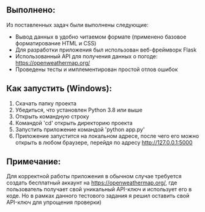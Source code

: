 ## Выполнено:
Из поставленных задач были выполнены следующие:

 - Вывод данных в удобно читаемом формате (применено базовое форматирование HTML и CSS)
 - Для разработки приложения был использован веб-фреймворк Flask
 - Использованный API для получения данных о погоде: https://openweathermap.org/
 - Проведены тесты и имплементирован простой отлов ошибок

## Как запустить (Windows):
1. Скачать папку проекта
2. Убедиться, что установлен Python 3.8 или выше
3. Открыть командную строку
4. Командой 'cd' открыть директорию проекта
5. Запустить приложение командой 'python app.py'
6. Приложение запустится на локальном адресе, после чего его можно открыть в любом браузере, перейдя по адресу http://127.0.0.1:5000 

## Примечание:
Для корректной работы приложения в обычном случае требуется создать бесплатный аккаунт на https://openweathermap.org/, где пользователь получает свой уникальный API-ключ и использует его в коде. Но в рамках данного тестового задания я решил оставить свой API-ключ для упрощения проверки)
